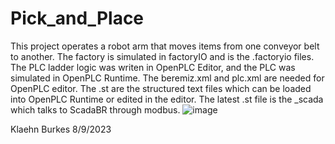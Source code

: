 # Pick_and_Place
This project operates a robot arm that moves items from one conveyor belt to another. The factory is simulated in factoryIO and is the .factoryio files. The PLC ladder logic was writen in OpenPLC Editor, and the PLC was simulated in OpenPLC Runtime. The beremiz.xml and plc.xml are needed for OpenPLC editor. The .st are the structured text files which can be loaded into OpenPLC Runtime or edited in the editor. The latest .st file is the _scada which talks to ScadaBR through modbus. 
![image](https://github.com/whodued/Pick_and_Place/assets/133369698/9d9bb41a-9282-4272-8c8f-f2456565b53c)

Klaehn Burkes 8/9/2023
